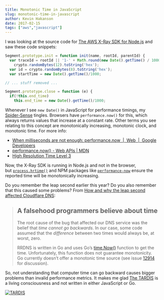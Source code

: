 ```yaml
---
title: Monotonic Time in JavaScript
slug: monotonic-time-in-javascript
author: Kevin Hakanson
date: 2017-02-15
tags: ["aws","javascript"]
---
```

I was looking at the source code for [The AWS X-Ray SDK for Node.js](http://docs.aws.amazon.com/xray/latest/devguide/xray-sdk-nodejs.html) and saw these code snippets:

```javascript
Segment.prototype.init = function init(name, rootId, parentId) {  
  var traceId = rootId || '1-' + Math.round(new Date().getTime() / 1000).toString(16) + '-' +
    crypto.randomBytes(12).toString('hex');
  var id = crypto.randomBytes(8).toString('hex');
  var startTime = new Date().getTime()/1000;

// ... stuff removed ...

Segment.prototype.close = function (e) {
  if(!this.end_time)
    this.end_time = new Date().getTime()/1000;
```

Whenever I see `new Date()` in JavaScript for performance timings, my [Spider-Sense](http://marvelanimated.wikia.com/wiki/Spider-Sense) tingles. Browsers have `performance.now()` for this, which always returns values that increase at a constant rate. Other terms you see relating to this concept are monotonically increasing, monotonic clock, and monotonic time. For more info:

* [When milliseconds are not enough: performance.now  |  Web  |  Google Developers](https://developers.google.com/web/updates/2012/08/When-milliseconds-are-not-enough-performance-now) 
* [performance.now() - Web APIs | MDN](https://developer.mozilla.org/en-US/docs/Web/API/Performance/now) 
* [High Resolution Time Level 3](http://w3c.github.io/hr-time/) 

Now, the X-Ray SDK is running in Node.js and not in the browser, but [`process.hrtime()`](https://nodejs.org/api/process.html#process_process_hrtime_time) and NPM packages like [`performance-now`](https://www.npmjs.com/package/performance-now) ensure the reported time will be monotonically increasing.

Do you remember the leap second earlier this year? Do you also remember that this caused some problems? From [How and why the leap second affected Cloudflare DNS](https://blog.cloudflare.com/how-and-why-the-leap-second-affected-cloudflare-dns/):

> ## A falsehood programmers believe about time
> The root cause of the bug that affected our DNS service was the belief that _time cannot go backwards_. In our case, some code assumed that the _difference_ between two times would always be, at worst, zero.
>
> RRDNS is written in Go and uses Go’s [time.Now()](https://golang.org/pkg/time/#Now) function to get the time. Unfortunately, this function does not guarantee monotonicity. Go currently doesn’t offer a monotonic time source (see issue [12914](https://github.com/golang/go/issues/12914) for discussion).

So, not understanding that computer time can go backward causes bigger problems than invalid performance metrics. It makes me glad [The TARDIS](http://www.bbc.co.uk/programmes/profiles/5Dp7g7b0dSVhD2TM1xNlf7c/the-tardis) is a living consciousness and not written in either JavaScript or Go.

[![TARDIS](images/pastedImage_1.jpg)](images/pastedImage_1.jpg)